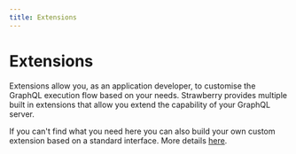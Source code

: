 ```yaml
---
title: Extensions
---
```


# Extensions

Extensions allow you, as an application developer, to customise the GraphQL
execution flow based on your needs. Strawberry provides multiple built in
extensions that allow you extend the capability of your GraphQL server.

If you can't find what you need here you can also build your own custom
extension based on a standard interface. More details
[here](/docs/guides/custom-extensions).

<ExtensionsList />
